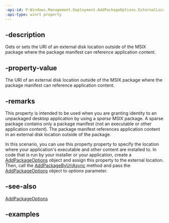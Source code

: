 ```yaml
---
-api-id: P:Windows.Management.Deployment.AddPackageOptions.ExternalLocationUri
-api-type: winrt property
---
```


## -description

Gets or sets the URI of an external disk location outside of the MSIX package where the package manifest can reference application content.

## -property-value

The URI of an external disk location outside of the MSIX package where the package manifest can reference application content.

## -remarks

This property is intended to be used when you are granting identity to an unpackaged desktop application by using a *sparse* MSIX package. A sparse package contains only a package manifest (not an executable or other application content). The package manifest references application content in an external disk location outside of the package.

In this scenario, you can use this property property to specify the location where your application's executable and other content are installed to. In code that is run by your installer or your application, create a [AddPackageOptions](addpackageoptions.md) object and assign this property to the external location. Then, call the [AddPackageByUriAsync](packagemanager_addpackagebyuriasync_797417417.md) method and pass the [AddPackageOptions](addpackageoptions.md) object to *options* parameter.

## -see-also

[AddPackageOptions](addpackageoptions.md)

## -examples

